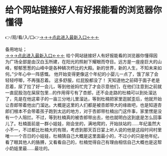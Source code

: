 # 给个网站链接好人有好报能看的浏览器你懂得

👉/观/看/入/口👉<a href="https://8h6e.com ">→→→点此进入最新入口←←←</a>
   

备用地址；  
<a href="https://6h8k.top ">→→→点此进入最新入口←←←</a>
给个网站链接好人有好报能看的浏览器你懂得因为广场全部是由汉白玉所建，在阳光的照射下耀眼而夺目。远方是一座座巨大的山峰，郁郁葱葱的山峰中是各种鳞次栉比的大殿。新的世界，新的人生，不知未来如何。”少年心中一阵感慨。
 他开始变得更像这个年纪的小婴儿一点了，饿了尿了会轻轻哼唧，不再强忍着。
这多舒服，红屁股都没了！ 天知道他之前碍于面子老是忍着，尿了拉了好一会儿，等到他爸妈忙完了才会示意他们，在他们注意到之前就一直屁股泡在屎尿包里…的作用得亏有了杏郎，还不会走路的杜楠可以到处溜达了，先是在他这辈子的一亩三分地儿里溜达，等到杜楠把家里逛腻歪后，他就开始让杏郎带着他出门溜达。大概是这里的人们都是被杏郎带大的缘故吧，也是知道杏郎们根本不会带着孩子跑到太远的地方，对于杏郎带杜楠出门这件事，家里愣是没有一个人阻拦。不过，等到杜楠真的被杏郎带出去，他也就明白这到底是怎么回事儿了。杜楠面前是一群小娃娃，刚会坐的，满地爬的，开始扶站的……年纪虽然大小不一，不过都比杜楠大的有限，考虑到那天百日宴上听人说的他是这段时间村里唯一一个百日的小娃娃，杜楠猜自己大概是这里面最小的，不过小的只是他年纪，看了眼其他人的胳膊，又看看自己的，杜楠觉得自己有理由相信自己大概也是这帮小奶娃里最……最壮的。
